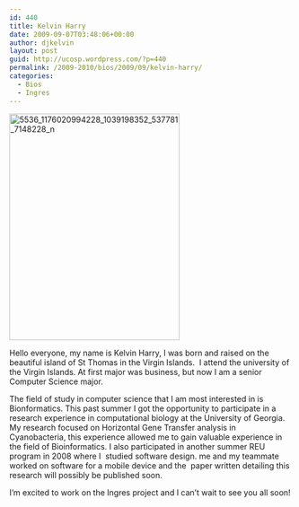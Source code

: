 ```yaml
---
id: 440
title: Kelvin Harry
date: 2009-09-07T03:48:06+00:00
author: djkelvin
layout: post
guid: http://ucosp.wordpress.com/?p=440
permalink: /2009-2010/bios/2009/09/kelvin-harry/
categories:
  - Bios
  - Ingres
---
```

<img class="alignnone size-full wp-image-442" title="5536_1176020994228_1039198352_537781_7148228_n" src="http://ucosp.files.wordpress.com/2009/09/5536_1176020994228_1039198352_537781_7148228_n.jpg" alt="5536_1176020994228_1039198352_537781_7148228_n" width="303" height="404" srcset="http://ucosp.ca/wp-content/uploads/2009/09/5536_1176020994228_1039198352_537781_7148228_n.jpg 303w, http://ucosp.ca/wp-content/uploads/2009/09/5536_1176020994228_1039198352_537781_7148228_n-225x300.jpg 225w" sizes="(max-width: 303px) 100vw, 303px" />

Hello everyone, my name is Kelvin Harry, I was born and raised on the beautiful island of St Thomas in the Virgin Islands.  I attend the university of the Virgin Islands. At first major was business, but now I am a senior Computer Science major.

The field of study in computer science that I am most interested in is Bionformatics. This past summer I got the opportunity to participate in a research experience in computational biology at the University of Georgia. My research focused on Horizontal Gene Transfer analysis in Cyanobacteria, this experience allowed me to gain valuable experience in the field of Bioinformatics. I also participated in another summer REU program in 2008 where I  studied software design. me and my teammate worked on software for a mobile device and the  paper written detailing this research will possibly be published soon.

I&#8217;m excited to work on the Ingres project and I can&#8217;t wait to see you all soon!